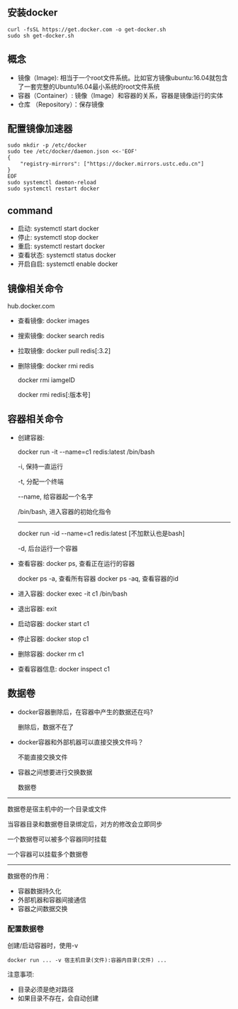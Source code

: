 
## 安装docker

```
curl -fsSL https://get.docker.com -o get-docker.sh
sudo sh get-docker.sh
```

## 概念

- 镜像（Image): 相当于一个root文件系统。比如官方镜像ubuntu:16.04就包含了一套完整的Ubuntu16.04最小系统的root文件系统
- 容器（Container）: 镜像（Image）和容器的关系，容器是镜像运行的实体
- 仓库 （Repository）：保存镜像

## 配置镜像加速器

```
sudo mkdir -p /etc/docker
sudo tee /etc/docker/daemon.json <<-'EOF'
{
    "registry-mirrors": ["https://docker.mirrors.ustc.edu.cn"]
}
EOF
sudo systemctl daemon-reload
sudo systemctl restart docker
```

## command

- 启动: systemctl start docker
- 停止: systemctl stop docker
- 重启: systemctl restart docker
- 查看状态: systemctl status docker
- 开启自启: systemctl enable docker

## 镜像相关命令

hub.docker.com

- 查看镜像: docker images
- 搜索镜像: docker search redis
- 拉取镜像: docker pull redis[:3.2]
- 删除镜像: docker rmi redis

    docker rmi iamgeID

    docker rmi redis[:版本号]

## 容器相关命令

- 创建容器:

    docker run -it --name=c1 redis:latest /bin/bash

    -i, 保持一直运行

    -t, 分配一个终端

    --name, 给容器起一个名字

    /bin/bash, 进入容器的初始化指令

    --------------------

    docker run -id --name=c1 redis:latest [不加默认也是bash]

    -d, 后台运行一个容器

- 查看容器: docker ps, 查看正在运行的容器

    docker ps -a, 查看所有容器
    docker ps -aq, 查看容器的id

- 进入容器: docker exec -it c1 /bin/bash
- 退出容器: exit
- 启动容器: docker start c1
- 停止容器: docker stop c1
- 删除容器: docker rm c1
- 查看容器信息: docker inspect c1

## 数据卷

- docker容器删除后，在容器中产生的数据还在吗?

    删除后，数据不在了

- docker容器和外部机器可以直接交换文件吗？

    不能直接交换文件

- 容器之间想要进行交换数据

    数据卷

-----------------------

数据卷是宿主机中的一个目录或文件

当容器目录和数据卷目录绑定后，对方的修改会立即同步

一个数据卷可以被多个容器同时挂载

一个容器可以挂载多个数据卷

----------------------------- 

数据卷的作用：

- 容器数据持久化
- 外部机器和容器间接通信
- 容器之间数据交换


### 配置数据卷

创建/启动容器时，使用-v

```
docker run ... -v 宿主机目录(文件):容器内目录(文件) ...
```

注意事项:

- 目录必须是绝对路径
- 如果目录不存在，会自动创建

